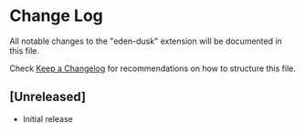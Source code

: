 # Change Log

All notable changes to the "eden-dusk" extension will be documented in this file.

Check [Keep a Changelog](http://keepachangelog.com/) for recommendations on how to structure this file.

## [Unreleased]

- Initial release
